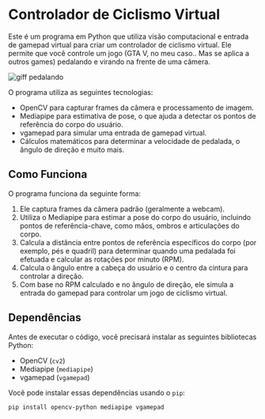 # Controlador de Ciclismo Virtual



Este é um programa em Python que utiliza visão computacional e entrada de gamepad virtual para criar um controlador de ciclismo virtual. Ele permite que você controle um jogo (GTA V, no meu caso.. Mas se aplica a outros games) pedalando e virando na frente de uma câmera. 

![giff pedalando](https://github.com/maicatheus/virtual-cycling-controller/assets/52088266/d8cb5351-2a9b-4691-9d6f-bab1a267d856)

O programa utiliza as seguintes tecnologias:

- OpenCV para capturar frames da câmera e processamento de imagem.
- Mediapipe para estimativa de pose, o que ajuda a detectar os pontos de referência do corpo do usuário.
- vgamepad para simular uma entrada de gamepad virtual.
- Cálculos matemáticos para determinar a velocidade de pedalada, o ângulo de direção e muito mais.

## Como Funciona

O programa funciona da seguinte forma:

1. Ele captura frames da câmera padrão (geralmente a webcam).
2. Utiliza o Mediapipe para estimar a pose do corpo do usuário, incluindo pontos de referência-chave, como mãos, ombros e articulações do corpo.
3. Calcula a distância entre pontos de referência específicos do corpo (por exemplo, pés e quadril) para determinar quando uma pedalada foi efetuada e calcular as rotações por minuto (RPM).
4. Calcula o ângulo entre a cabeça do usuário e o centro da cintura para controlar a direção.
5. Com base no RPM calculado e no ângulo de direção, ele simula a entrada do gamepad para controlar um jogo de ciclismo virtual.

## Dependências

Antes de executar o código, você precisará instalar as seguintes bibliotecas Python:

- OpenCV (`cv2`)
- Mediapipe (`mediapipe`)
- vgamepad (`vgamepad`)

Você pode instalar essas dependências usando o `pip`:

```bash
pip install opencv-python mediapipe vgamepad
